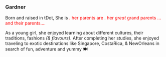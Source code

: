 <script setup>
  import { LeafMaple } from 'mdue'
</script>

### <PersonBubble name=mel /> Gardner

Born and raised in tDot, She is <LeafMaple class=ca />.
her parents are <LeafMaple class=ca />.
her *great* grand parents <LeafMaple class=ca />
... and their parents.... <LeafMaple class=ca />

As a young girl, she enjoyed learning about different cultures, their traditions, fashions *(& flavours)*.
After completing her studies, she enjoyed traveling to exotic destinations like Singapore, CostaRica, & NewOrleans in search of fun, adventure and yummy 🍽️

<style scoped>
  .ca { @apply text-3xl ; color:red; }
</style>
